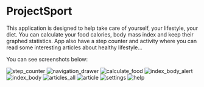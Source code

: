 # ProjectSport

This application is designed to help take care of yourself, your lifestyle, your diet.
You can calculate your food calories, body mass index and keep their graphed statistics. 
App also have a step counter and activity where you can read some interesting articles about
healthy lifestyle...

You can see screenshots below:


![step_counter](https://cloud.githubusercontent.com/assets/10827392/11452066/e0f1d340-95e2-11e5-82ce-fa28e971a197.jpg)
![navigation_drawer](https://cloud.githubusercontent.com/assets/10827392/11452069/f9389678-95e2-11e5-929e-9448bfff7343.jpg)
![calculate_food](https://cloud.githubusercontent.com/assets/10827392/11452070/0055ad4c-95e3-11e5-94ce-665f70796beb.jpg)
![index_body_alert](https://cloud.githubusercontent.com/assets/10827392/11452072/0807e460-95e3-11e5-8c64-87600adb853a.jpg)
![index_body](https://cloud.githubusercontent.com/assets/10827392/11452071/0805c3ba-95e3-11e5-8bb8-7c8a64f13239.jpg)
![articles_all](https://cloud.githubusercontent.com/assets/10827392/11452075/11532c50-95e3-11e5-9a7c-9a263621bf1b.jpg)
![article](https://cloud.githubusercontent.com/assets/10827392/11452074/1152b158-95e3-11e5-8f6c-70006256f127.jpg)
![settings](https://cloud.githubusercontent.com/assets/10827392/11452076/170ec424-95e3-11e5-8ee1-8b2746d2ef52.jpg)
![help](https://cloud.githubusercontent.com/assets/10827392/11452077/19bd4088-95e3-11e5-9e7d-d2450b972304.jpg)
